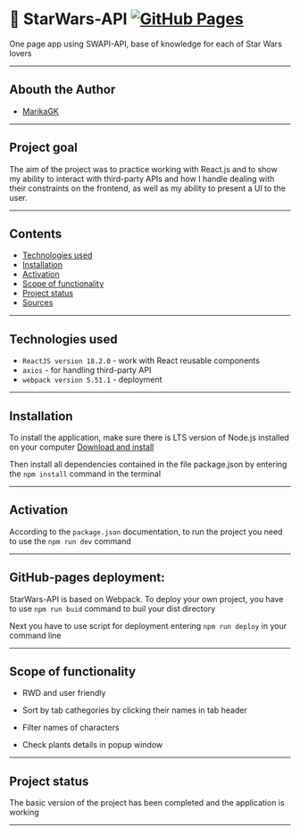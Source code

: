 # :dizzy: StarWars-API [![GitHub Pages](https://img.shields.io/badge/GitHub%20Pages-gray)]([https://marikagk.github.io/StarWars-API/](https://marikagk.github.io/StarWars-API/))

One page app using SWAPI-API, base of knowledge for each of Star Wars lovers

---

## Abouth the Author

- [MarikaGK](https://github.com/MarikaGK/)

---

## Project goal

The aim of the project was to practice working with React.js and to show my ability to interact with third-party APIs and how I handle dealing with their constraints on the frontend, as well as my ability to present a UI to the user.

---

## Contents

- [Technologies used](#technologies-used)
- [Installation](#Installation)
- [Activation](#Activation)
- [Scope of functionality](#Scope-of-functionality)
- [Project status](#Project-status)
- [Sources](#Sources)

---

## Technologies used


- `ReactJS version 18.2.0` - work with React reusable components
- `axios` - for handling third-party API
- `webpack version 5.51.1` - deployment

---

## Installation

To install the application, make sure there is LTS version of Node.js installed on your computer  [Download and install](https://nodejs.org/en/)

Then install all dependencies contained in the file package.json by entering the
`npm install` command in the terminal

---

## Activation

According to the `package.json` documentation, to run the project you need to use the `npm run dev` command

---

## GitHub-pages deployment:

StarWars-API is based on Webpack. To deploy your own project, you have to use `npm run buid` command to buil your dist directory

Next you have to use script for deployment entering `npm run deploy` in your command line

---

## Scope of functionality

- RWD and user friendly

- Sort by tab cathegories by clicking their names in tab header

- Filter names of characters

- Check plants details in popup window

---

## Project status

The basic version of the project has been completed and the application is
working

---
